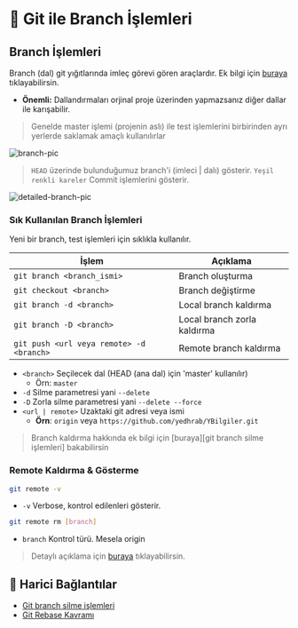 # 🌳 Git ile Branch İşlemleri

## Branch İşlemleri

Branch (dal) git yığıtlarında imleç görevi gören araçlardır. Ek bilgi için [buraya](https://git-scm.com/book/tr/v1/Git-te-Dallanma-Dal-Nedir%3F) tıklayabilirsin.

- **Önemli:** Dallandırmaları orjinal proje üzerinden yapmazsanız diğer dallar ile karışabilir.

> Genelde master işlemi (projenin aslı) ile test işlemlerini birbirinden ayrı yerlerde saklamak amaçlı kullanılırlar

![branch-pic](https://git-scm.com/figures/18333fig0305-tn.png)

> `HEAD` üzerinde bulunduğumuz branch'i (imleci | dalı) gösterir.
> `Yeşil renkli kareler` Commit işlemlerini gösterir.

![detailed-branch-pic](https://git-scm.com/figures/18333fig0309-tn.png)

### Sık Kullanılan Branch İşlemleri

Yeni bir branch, test işlemleri için sıklıkla kullanılır.

| İşlem                                    | Açıklama                    |
| ---------------------------------------- | --------------------------- |
| `git branch <branch_ismi>`               | Branch oluşturma            |
| `git checkout <branch>`                  | Branch değiştirme           |
| `git branch -d <branch>`                 | Local branch kaldırma       |
| `git branch -D <branch>`                 | Local branch zorla kaldırma |
| `git push <url veya remote> -d <branch>` | Remote branch kaldırma      |

- `<branch>` Seçilecek dal (HEAD (ana dal) için 'master' kullanılır)
  - Örn: `master`
- `-d` Silme parametresi yani `--delete`
- `-D` Zorla silme parametresi yani `--delete --force`
- `<url | remote>` Uzaktaki git adresi veya ismi
  - **Örn**: `origin` veya `https://github.com/yedhrab/YBilgiler.git`

> Branch kaldırma hakkında ek bilgi için [buraya][git branch silme işlemleri] bakabilirsin

### Remote Kaldırma & Gösterme

```bash
git remote -v
```

- `-v` Verbose, kontrol edilenleri gösterir.

```bash
git remote rm [branch]
```

- `branch` Kontrol türü. Mesela origin

> Detaylı açıklama için [buraya](https://help.github.com/articles/removing-a-remote/) tıklayabilirsin.

## 🔗 Harici Bağlantılar

- [Git branch silme işlemleri](https://stackoverflow.com/a/2003515)
- [Git Rebase Kavramı](https://git-scm.com/book/tr/v1/Git-te-Dallanma-Rebasing-Tekrar-Adresleme)
